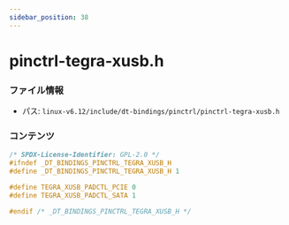 ```yaml
---
sidebar_position: 38
---
```

# pinctrl-tegra-xusb.h

### ファイル情報

- パス: `linux-v6.12/include/dt-bindings/pinctrl/pinctrl-tegra-xusb.h`

### コンテンツ

```h
/* SPDX-License-Identifier: GPL-2.0 */
#ifndef _DT_BINDINGS_PINCTRL_TEGRA_XUSB_H
#define _DT_BINDINGS_PINCTRL_TEGRA_XUSB_H 1

#define TEGRA_XUSB_PADCTL_PCIE 0
#define TEGRA_XUSB_PADCTL_SATA 1

#endif /* _DT_BINDINGS_PINCTRL_TEGRA_XUSB_H */

```
